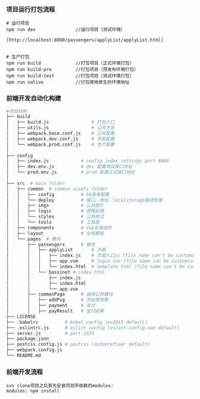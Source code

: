 ### 项目运行打包流程

    # 运行项目
    npm run dev               //运行项目（测试环境）

    [http://localhost:8090/passengers/applyList/applyList.html]


    # 生产打包
    npm run build             //打包项目（正式环境打包）
    npm run build-pre         //打包项目（预发布环境打包）
    npm run build-test        //打包项目（测试环境打包）
    npm run native            //打包使用原生的环境地址

### 前端开发自动化构建 

```bash
#项目结构
├── build
│   ├── build.js                # 打包入口
│   ├── utils.js                # 公共方法
│   ├── webpack.base.conf.js    # 公共配置
│   ├── webpack.dev.conf.js     # 开发配置
│   └── webpack.prod.conf.js    # 生产配置
│
├── config
│   ├── index.js            # config index settings port 8060
│   ├── dev.env.js          # dev 配置测试接口地址
│   └── prod.env.js         # prod 配置正式接口地址
│
├── src  # main folder
│   ├── common  # common assets folder
│   │   ├── config          # h5版本配置
│   │   └── deploy          # 接口、地址、localstorage路径处理
│   │   ├── imgs            # 公共图片
│   │   ├── logic           # 逻辑处理
│   │   └── styles          # 公共样式
│   │   └── tools           # 工具类
│   ├── components          # Vue全局组件
│   ├── layout              # 全局模板
│   └── pages  # 模块
│       ├── passengers      # 模块
│       │   ├── applyList       # 页面
│       │   │   ├── index.js    # 页面入口js (file name can't be customized unless you change the webpack.config.js)
│       │   │   ├── app.vue     # login vue (file name can be customized)
│       │   │   └── index.html  # template html (file name can't be customized unless you change the webpack.config.js)
│       │   └── bassinet # index.html
│       │       ├── index.js
│       │       ├── index.html
│       │       └── app.vue
│       ├── commonPage      # 通用公共模块
│       │   ├── addPsg      # 添加常旅客 
│       │   ├── payment     # 支付
│       │   ├── payResult   # 支付结果
├── LICENSE
├── .babelrc          # babel config (es2015 default)
├── .eslintrc.js      # eslint config (eslint-config-vue default)
├── server.js         # port 2333
├── package.json
├── postcss.config.js # postcss (autoprefixer default)
├── webpack.config.js
└── README.md
```

### 前端开发流程

    svn clone项目之后首先安装项目所依赖的modules: 
    modules: npm install

